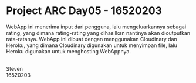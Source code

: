 # Project ARC Day05 - 16520203

WebApp ini menerima input dari pengguna, lalu mengeluarkannya sebagai rating, yang dimana rating-rating yang dihasilkan nantinya akan dioutputkan rata-ratanya.
WebApp ini dibuat dengan menggunakan Cloudinary dan Heroku, yang dimana Cloudinary digunakan untuk menyimpan file, lalu Heroku digunakan untuk menghosting  WebAppnya.

<br />
Steven
<br />
16520203
